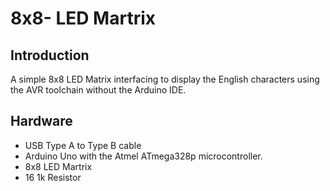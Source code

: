 8x8- LED Martrix
================

Introduction
------------
A simple 8x8 LED Matrix interfacing to display the English characters using the AVR toolchain without the Arduino IDE.

Hardware
--------
* USB Type A to Type B cable
* Arduino Uno with the Atmel ATmega328p microcontroller.
* 8x8 LED Martrix
* 16 1k Resistor

